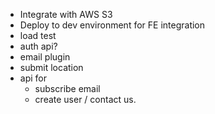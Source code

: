 - Integrate with AWS S3
- Deploy to dev environment for FE integration
- load test
- auth api?
- email plugin
- submit location
- api for 
    - subscribe email
    - create user / contact us.